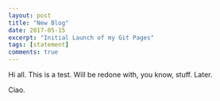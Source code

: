 ```yaml
---
layout: post
title: "New Blog"
date: 2017-05-15
excerpt: "Initial Launch of my Git Pages"
tags: [statement]
comments: true
---
```


Hi all. This is a test. Will be redone with, you know, stuff. Later. 

Ciao.

